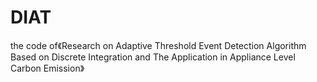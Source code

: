 # DIAT
the code of《Research on Adaptive Threshold Event Detection Algorithm Based on Discrete Integration and The Application in Appliance Level Carbon Emission》
